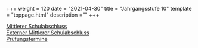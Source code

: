+++
weight = 120
date = "2021-04-30"
title = "Jahrgangsstufe 10"
template = "toppage.html"
description =""
+++

[Mittlerer Schulabschluss](/Schullebenseiten/mittlerer-schulabschluss)    
[Externer Mittlerer Schulabschluss](/Schullebenseiten/mittlerer-schulabschluss)    
[Prüfungstermine](/Schullebenseiten/prufungstermine/#mittlerer-schulabschluss)